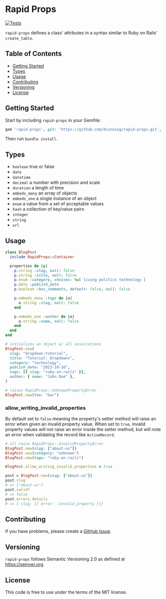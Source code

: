 # Rapid Props
[![Tests](https://github.com/dcunning/rapid-props/workflows/Tests/badge.svg)](https://github.com/dcunning/rapid-props/actions?query=workflow%3ATests)

`rapid-props` defines a class' attributes in a syntax similar to Ruby on Rails' `create_table`.

## Table of Contents

- [Getting Started](#getting-started)
- [Types](#types)
- [Usage](#usage)
- [Contributing](#contributing)
- [Versioning](#versioning)
- [License](#license)

## Getting Started

Start by including `rapid-props` in your Gemfile:

```ruby
gem 'rapid-props', git: 'https://github.com/dcunning/rapid-props.git', branch: 'main'
```

Then run `bundle install`.

## Types

- `boolean` true or false
- `date`
- `datetime`
- `decimal` a number with precision and scale
- `duration` a length of time
- `embeds_many` an array of objects
- `embeds_one` a single instance of an object
- `enum` a value from a set of acceptable values
- `hash` a collection of key/value pairs
- `integer`
- `string`
- `url`

## Usage

```ruby
class BlogPost
  include RapidProps::Container

  properties do |p|
    p.string :slug, null: false
    p.string :title, null: false
    p.enum :category, choices: %w[ living politics technology ]
    p.date :publish_date
    p.boolean :has_comments, default: false, null: false

    p.embeds_many :tags do |o|
      o.string :slug, null: false
    end

    p.embeds_one :author do |o|
      o.string :name, null: false
    end
  end
end

# initializes an object w/ all associations
BlogPost.new(
  slug: "dropdown-tutorial",
  title: "Tutorial: Dropdowns",
  category: "technology",
  publish_date: "2023-10-16",
  tags: [{ slug: "ruby-on-rails" }],
  author: { name: "John Doe" },
)

# raises RapidProps::UnknownPropertyError
BlogPost.new(foo: "bar")
```

### allow_writing_invalid_properties

By default set to `false` meaning the property's setter method will raise an error
when given an invalid property value. When set to `true`, invalid property values will
not raise an error inside the setter method, but will note an error when validating
the record like `ActiveRecord`.

```ruby
# all raise RapidProps::InvalidPropertyError
BlogPost.new(slug: ["about-us"])
BlogPost.new(category: "unknown")
BlogPost.new(tags: "ruby-on-rails")

BlogPost.allow_writing_invalid_properties = true

post = BlogPost.new(slug: ["about-us"])
post.slug
# => ["about-us"]
post.valid?
# => false
post.errors.details
# => { slug: [{ error: :invalid_property }]}
```

## Contributing

If you have problems, please create a [GitHub Issue](/.github/ISSUE_TEMPLATE/bug-report.md).

## Versioning

`rapid-props` follows Semantic Versioning 2.0 as defined at https://semver.org.

## License

This code is free to use under the terms of the MIT license.

